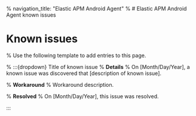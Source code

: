 % navigation_title: "Elastic APM Android Agent"
% # Elastic APM Android Agent known issues

# Known issues

% Use the following template to add entries to this page.

% :::{dropdown} Title of known issue
% **Details**
% On [Month/Day/Year], a known issue was discovered that [description of known issue].

% **Workaround**
% Workaround description.

% **Resolved**
% On [Month/Day/Year], this issue was resolved.

:::